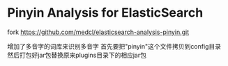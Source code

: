 Pinyin Analysis for ElasticSearch
==================================
fork  https://github.com/medcl/elasticsearch-analysis-pinyin.git

增加了多音字的词库来识别多音字
首先要把"pinyin"这个文件拷贝到config目录
然后打包好jar包替换原来plugins目录下的相应jar包